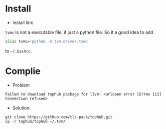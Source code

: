 # Install

- Install link

`tvmc` is not a executable file, it just a python file. So it a good idea to add 

```bash
alias tvmc='python -m tvm.driver.tvmc'
```

to `~/.bashrc`.

# Complie


- Problem

```
Failed to download tophub package for llvm: <urlopen error [Errno 111] Connection refused>
```

- Solution

```
git clone https://github.com/tlc-pack/tophub.git
cp -r tophub/tophub ~/.tvm/
```